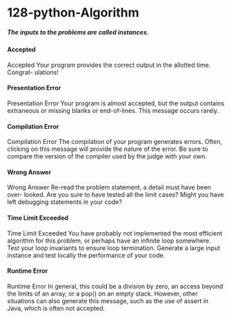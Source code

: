 # 128-python-Algorithm
##### The inputs to the problems are called instances.
#### Accepted
Accepted Your program provides the correct output in the allotted time. Congrat-
ulations!

#### Presentation Error
Presentation Error Your program is almost accepted, but the output contains
extraneous or missing blanks or end-of-lines. This message occurs rarely.

#### Compilation Error
Compilation Error The compilation of your program generates errors. Often,
clicking on this message will provide the nature of the error. Be sure to compare
the version of the compiler used by the judge with your own.

#### Wrong Answer
Wrong Answer Re-read the problem statement, a detail must have been over-
looked. Are you sure to have tested all the limit cases? Might you have left
debugging statements in your code?

#### Time Limit Exceeded
Time Limit Exceeded You have probably not implemented the most efficient
algorithm for this problem, or perhaps have an infinite loop somewhere. Test
your loop invariants to ensure loop termination. Generate a large input instance
and test locally the performance of your code.

#### Runtime Error
Runtime Error In general, this could be a division by zero, an access beyond the
limits of an array, or a pop() on an empty stack. However, other situations can
also generate this message, such as the use of assert in Java, which is often not
accepted.
